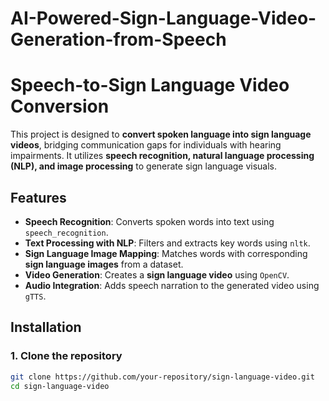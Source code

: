 # AI-Powered-Sign-Language-Video-Generation-from-Speech
# Speech-to-Sign Language Video Conversion

This project is designed to **convert spoken language into sign language videos**, bridging communication gaps for individuals with hearing impairments. It utilizes **speech recognition, natural language processing (NLP), and image processing** to generate sign language visuals.

## Features
- **Speech Recognition**: Converts spoken words into text using `speech_recognition`.
- **Text Processing with NLP**: Filters and extracts key words using `nltk`.
- **Sign Language Image Mapping**: Matches words with corresponding **sign language images** from a dataset.
- **Video Generation**: Creates a **sign language video** using `OpenCV`.
- **Audio Integration**: Adds speech narration to the generated video using `gTTS`.

## Installation
### **1. Clone the repository**
```bash
git clone https://github.com/your-repository/sign-language-video.git
cd sign-language-video
